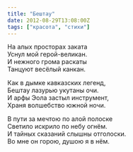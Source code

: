 ```yaml
---
title: "Бештау"
date: 2012-08-29T13:08:00Z
tags: ["красота", "стихи"]
---
```


На алых просторах заката  
Уснул мой герой-великан.  
И нежного грома раскаты  
Танцуют весёлый канкан.

Как в дымке кавказских легенд,  
Бештау лазурью укутаны очи.  
И арфы Эола застыл инструмент,  
Храня волшебство южной ночи.

В пути за мечтою по алой полоске  
Светило искрило по небу огнём.  
И тайных сказаний слышны отголоски.  
Во мне он горою, душою я в нём.



